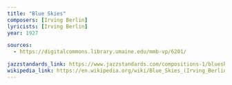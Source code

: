 ```yaml
---
title: "Blue Skies"
composers: [Irving Berlin]
lyricists: [Irving Berlin]
year: 1927

sources:
  - https://digitalcommons.library.umaine.edu/mmb-vp/6201/

jazzstandards_link: https://www.jazzstandards.com/compositions-1/blueskies.htm
wikipedia_link: https://en.wikipedia.org/wiki/Blue_Skies_(Irving_Berlin_song)
---
```

